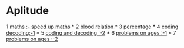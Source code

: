 #  Aplitude
1 [maths :- speed up maths](https://youtu.be/YbecVX3vr9k)
*
2 [blood relation ](https://youtu.be/6dAICBbsx2M)
*
3 [percentage](https://youtu.be/6dAICBbsx2M)
*
4 [coding decoding:-1](https://youtu.be/XwZAdVvrcBw)
*
5 [coding and decoding :-2](https://youtu.be/6F3FJKqRYoM)
*
6 [problems on ages :-1](https://youtu.be/S0NnOJrEdGY)
*
7 [problems on ages :-2](https://youtu.be/Lifw5pyA8HE)
